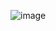 ![image](https://user-images.githubusercontent.com/107851080/192111841-be314340-0f1d-4119-ac96-e251adbf4eb4.png)
